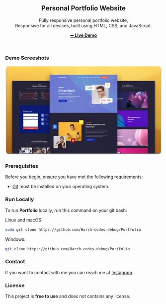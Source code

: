 <div align="center">

  <br />
  <br />

  <h2 align="center">Personal Portfolio Website</h2>

  Fully responsive personal portfolio website, <br />Responsive for all devices, built using HTML, CSS, and JavaScript.

  <a href="https://github.com/Harsh-codes-debug/"><strong>➥ Live Demo</strong></a>

</div>

<br />

### Demo Screeshots

![Portfolio Desktop Demo](./readme-images/desktop.png "Desktop Demo")

### Prerequisites

Before you begin, ensure you have met the following requirements:

* [Git](https://git-scm.com/downloads "Download Git") must be installed on your operating system.

### Run Locally

To run **Portfolio** locally, run this command on your git bash:

Linux and macOS:

```bash
sudo git clone https://github.com/Harsh-codes-debug/Portfolio
```

Windows:

```bash
git clone https://github.com/Harsh-codes-debug/Portfolio
```

### Contact

If you want to contact with me you can reach me at [Instagram](https://www.instagram.com/pvtt._harshhhh/).

### License

This project is **free to use** and does not contains any license.
